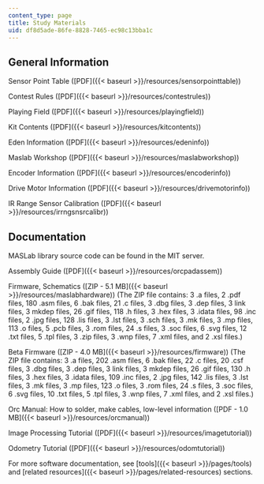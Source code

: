 ```yaml
---
content_type: page
title: Study Materials
uid: df8d5ade-86fe-8828-7465-ec98c13bba1c
---
```


General Information
-------------------

Sensor Point Table ([PDF]({{< baseurl >}}/resources/sensorpointtable))

Contest Rules ([PDF]({{< baseurl >}}/resources/contestrules))

Playing Field ([PDF]({{< baseurl >}}/resources/playingfield))

Kit Contents ([PDF]({{< baseurl >}}/resources/kitcontents))

Eden Information ([PDF]({{< baseurl >}}/resources/edeninfo))

Maslab Workshop ([PDF]({{< baseurl >}}/resources/maslabworkshop))

Encoder Information ([PDF]({{< baseurl >}}/resources/encoderinfo))

Drive Motor Information ([PDF]({{< baseurl >}}/resources/drivemotorinfo))

IR Range Sensor Calibration ([PDF]({{< baseurl >}}/resources/irrngsnsrcalibr))

Documentation
-------------

MASLab library source code can be found in the MIT server.

Assembly Guide ([PDF]({{< baseurl >}}/resources/orcpadassem))

Firmware, Schematics ([ZIP - 5.1 MB]({{< baseurl >}}/resources/maslabhardware)) (The ZIP file contains: 3 .a files, 2 .pdf files, 180 .asm files, 6 .bak files, 21 .c files, 3 .dbg files, 3 .dep files, 3 link files, 3 mkdep files, 26 .gif files, 118 .h files, 3 .hex files, 3 .idata files, 98 .inc files, 2 .jpg files, 128 .lis files, 3 .lst files, 3 .sch files, 3 .mk files, 3 .mp files, 113 .o files, 5 .pcb files, 3 .rom files, 24 .s files, 3 .soc files, 6 .svg files, 12 .txt files, 5 .tpl files, 3 .zip files, 3 .wnp files, 7 .xml files, and 2 .xsl files.)

Beta Firmware ([ZIP - 4.0 MB]({{< baseurl >}}/resources/firmware)) (The ZIP file contains: 3 .a files, 202 .asm files, 6 .bak files, 22 .c files, 20 .csf files, 3 .dbg files, 3 .dep files, 3 link files, 3 mkdep files, 26 .gif files, 130 .h files, 3 .hex files, 3 .idata files, 109 .inc files, 2 .jpg files, 142 .lis files, 3 .lst files, 3 .mk files, 3 .mp files, 123 .o files, 3 .rom files, 24 .s files, 3 .soc files, 6 .svg files, 10 .txt files, 5 .tpl files, 3 .wnp files, 7 .xml files, and 2 .xsl files.)

Orc Manual: How to solder, make cables, low-level information ([PDF - 1.0 MB]({{< baseurl >}}/resources/orcmanual))

Image Processing Tutorial ([PDF]({{< baseurl >}}/resources/imagetutorial))

Odometry Tutorial ([PDF]({{< baseurl >}}/resources/odomtutorial))

For more software documentation, see [tools]({{< baseurl >}}/pages/tools) and [related resources]({{< baseurl >}}/pages/related-resources) sections.